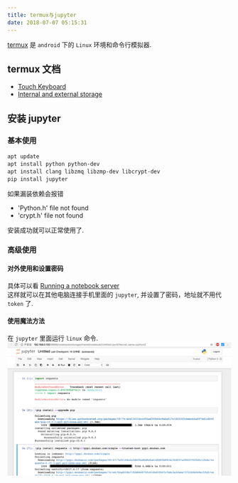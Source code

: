 ```yaml
---
title: termux与jupyter
date: 2018-07-07 05:15:31
---
```


[termux](https://github.com/termux/termux-app) 是 `android` 下的 `Linux` 环境和命令行模拟器.

## termux 文档

- [Touch Keyboard](https://wiki.termux.com/wiki/Touch_Keyboard)
- [Internal and external storage](https://wiki.termux.com/wiki/Internal_and_external_storage)

## 安装 jupyter

### 基本使用

```bash
apt update
apt install python python-dev
apt install clang libzmq libzmp-dev libcrypt-dev
pip install jupyter
```

如果漏装依赖会报错

- 'Python.h' file not found
- 'crypt.h' file not found

安装成功就可以正常使用了.

### 高级使用

#### 对外使用和设置密码

具体可以看 [Running a notebook server](https://jupyter-notebook.readthedocs.io/en/stable/public_server.html)  
这样就可以在其他电脑连接手机里面的 `jupyter`, 并设置了密码，地址就不用代 `token` 了.

#### 使用魔法方法

在 `jupyter` 里面运行 `linux` 命令.  
![jupyter magic](./assert/2018-07-07.png)
